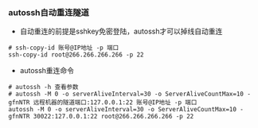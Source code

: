### autossh自动重连隧道

* 自动重连的前提是sshkey免密登陆，autossh才可以掉线自动重连  

```
# ssh-copy-id 账号@IP地址 -p 端口
ssh-copy-id root@266.266.266.266 -p 22
```

* autossh重连命令
```
# autossh -h 查看参数
# autossh -M 0 -o serverAliveInterval=30 -o ServerAliveCountMax=10 -gfnNTR 远程机器的隧道端口:127.0.0.1:22 账号@IP地址 -p 端口
autossh -M 0 -o serverAliveInterval=30 -o ServerAliveCountMax=10 -gfnNTR 30022:127.0.0.1:22 root@266.266.266.266 -p 22
```